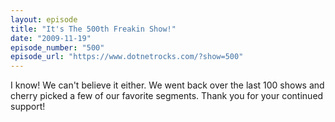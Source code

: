 ```yaml
---
layout: episode
title: "It's The 500th Freakin Show!"
date: "2009-11-19"
episode_number: "500"
episode_url: "https://www.dotnetrocks.com/?show=500"
---
```


I know! We can't believe it either. We went back over the last 100 shows and cherry picked a few of our favorite segments. Thank you for your continued support!
